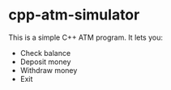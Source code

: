 # cpp-atm-simulator
This is a simple C++ ATM program. It lets you:
- Check balance
- Deposit money
- Withdraw money
- Exit
